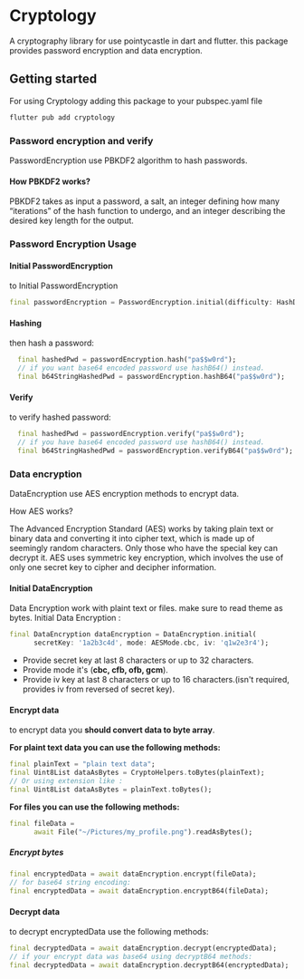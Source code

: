 
# Cryptology

A cryptography library for use pointycastle in dart and flutter.
this package provides password encryption and data encryption.

## Getting started

For using Cryptology adding this package to your pubspec.yaml file

```bash
flutter pub add cryptology
```

### Password encryption and verify

 PasswordEncryption use PBKDF2 algorithm to hash passwords.

#### How PBKDF2 works?

 PBKDF2 takes as input a password, a salt, an integer defining how many “iterations” of the hash function to undergo, and an integer describing the desired key length for the output.

### Password Encryption Usage

#### Initial PasswordEncryption

to Initial PasswordEncryption

```dart
final passwordEncryption = PasswordEncryption.initial(difficulty: HashDifficulty.strong); 
```

#### Hashing

then hash a password:

```dart
  final hashedPwd = passwordEncryption.hash("pa$$w0rd");
  // if you want base64 encoded password use hashB64() instead.
  final b64StringHashedPwd = passwordEncryption.hashB64("pa$$w0rd");
```

#### Verify

to verify hashed password:

```dart
  final hashedPwd = passwordEncryption.verify("pa$$w0rd");
  // if you have base64 encoded password use hashB64() instead.
  final b64StringHashedPwd = passwordEncryption.verifyB64("pa$$w0rd");
```

### Data encryption

DataEncryption use AES encryption methods to encrypt data.

How AES works?

The Advanced Encryption Standard (AES) works by taking plain text or binary data and converting it into cipher text, which is made up of seemingly random characters. Only those who have the special key can decrypt it. AES uses symmetric key encryption, which involves the use of only one secret key to cipher and decipher information.

#### Initial DataEncryption

Data Encryption work with plaint text or files. make sure to read theme as bytes.
Initial Data Encryption :

```dart
final DataEncryption dataEncryption = DataEncryption.initial(
      secretKey: '1a2b3c4d', mode: AESMode.cbc, iv: 'q1w2e3r4');
```

* Provide secret key at last 8 characters or up to 32 characters.
* Provide mode it's (**cbc, cfb, ofb, gcm**).
* Provide iv key at last 8 characters or up to 16 characters.(isn't required, provides iv from reversed of secret key).

#### Encrypt data

to encrypt data you **should convert data to byte array**.

**For plaint text data you can use the following methods:**

```dart
final plainText = "plain text data";
final Uint8List dataAsBytes = CryptoHelpers.toBytes(plainText);
// Or using extension like :
final Uint8List dataAsBytes = plainText.toBytes();
```

**For files you can use the following methods:**

```dart
final fileData =
      await File("~/Pictures/my_profile.png").readAsBytes();
```

##### Encrypt bytes

```dart
final encryptedData = await dataEncryption.encrypt(fileData);
// for base64 string encoding:
final encryptedData = await dataEncryption.encryptB64(fileData);
```

#### Decrypt data

to decrypt encryptedData use the following methods:

```dart
final decryptedData = await dataEncryption.decrypt(encryptedData);
// if your encrypt data was base64 using decryptB64 methods:
final decryptedData = await dataEncryption.decryptB64(encryptedData);
```
